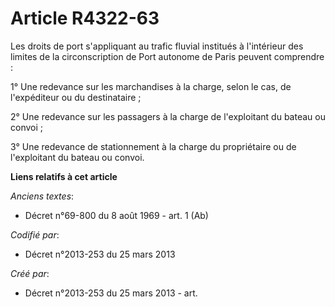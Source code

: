 # Article R4322-63

Les droits de port s'appliquant au trafic fluvial institués à l'intérieur des limites de la circonscription de Port autonome
de Paris peuvent comprendre :

1° Une redevance sur les marchandises à la charge, selon le cas, de l'expéditeur ou du destinataire ;

2° Une redevance sur les passagers à la charge de l'exploitant du bateau ou convoi ;

3° Une redevance de stationnement à la charge du propriétaire ou de l'exploitant du bateau ou convoi.

**Liens relatifs à cet article**

_Anciens textes_:

  - Décret n°69-800 du 8 août 1969 - art. 1 (Ab)

_Codifié par_:

  - Décret n°2013-253 du 25 mars 2013

_Créé par_:

  - Décret n°2013-253 du 25 mars 2013 - art.
